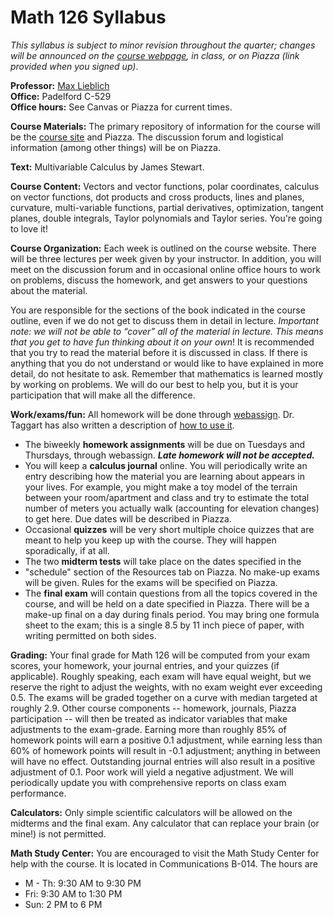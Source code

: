 # Math 126 Syllabus

*This syllabus is subject to minor revision throughout the quarter; changes will be announced on the [course webpage](http://maxlieblich.github.io/math126), in class, or on Piazza (link provided when you signed up)*.

**Professor:** [Max Lieblich](http://www.math.washington.edu/~lieblich/)  
**Office:** Padelford C-529  
**Office hours:** See Canvas or Piazza for current times.

**Course Materials:** The primary repository of information for the course will be the [course site](http://maxlieblich.github.io/math126) and Piazza. The discussion forum and logistical information (among other things) will be on Piazza.

**Text:** Multivariable Calculus by James Stewart.

**Course Content:** Vectors and vector functions, polar coordinates, calculus on vector functions, dot products and cross products, lines and planes, curvature, multi-variable functions, partial derivatives, optimization, tangent planes, double integrals, Taylor polynomials and Taylor series. You're going to love it!

**Course Organization:** Each week is outlined on the course website. There will be three lectures per week given by your instructor. In addition, you will meet on the discussion forum and in occasional online office hours to work on problems, discuss the homework, and get answers to your questions about the material.

You are responsible for the sections of the book indicated in the course outline, even if we do not get to discuss them in detail in lecture. *Important note: we will not be able to “cover” all of the material in lecture. This means that you get to have fun thinking about it on your own*! It is recommended that you try to read the material before it is discussed in class. If there is anything that you do not understand or would like to have explained in more detail, do not hesitate to ask. Remember that mathematics is learned mostly by working on problems. We will do our best to help you, but it is your participation that will make all the difference.

**Work/exams/fun:** All homework will be done through [webassign](https://www.webassign.net/washington/login.html). Dr. Taggart has also written a description of [how to use it](http://www.math.washington.edu/~taggart/m126/howtowebassign.html).

-   The biweekly **homework assignments** will be due on Tuesdays and Thursdays, through webassign. ***Late homework will not be accepted.***
-   You will keep a **calculus journal** online. You
    will periodically write an entry describing how the material you are learning
    about appears in your lives. For example, you might make a toy model
    of the terrain between your room/apartment and class and try to
    estimate the total number of meters you actually walk (accounting
    for elevation changes) to get here. Due dates will be described in Piazza.
-   Occasional **quizzes** will be very short multiple choice quizzes
    that are meant to help you keep up with the course. They will happen
    sporadically, if at all.
-   The two **midterm tests** will take place on the dates specified in the 
-   "schedule" section of the Resources tab on Piazza. No
    make-up exams will be given. Rules for the exams will be specified on Piazza.
-   The **final exam** will contain questions from all the topics
    covered in the course, and will be held on a date specified in
    Piazza. There will be a make-up final on a day
    during finals period. You may bring one formula
    sheet to the exam; this is a single 8.5 by 11 inch piece of paper,
    with writing permitted on both sides.

**Grading:** Your final grade for Math 126 will be computed from your exam scores, your homework, your journal entries, and your quizzes (if applicable). Roughly speaking, each exam will have equal weight, but we reserve the right to adjust the weights, with no exam weight ever exceeding 0.5. The exams will be graded together on a curve with median targeted at roughly 2.9. Other course components -- homework, journals, Piazza participation -- will then be treated as indicator variables that make adjustments to the exam-grade. Earning more than roughly 85% of homework points will earn a positive 0.1 adjustment, while earning less than 60% of homework points will result in -0.1 adjustment; anything in between will have no effect. Outstanding journal entries will also result in a positive adjustment of 0.1. Poor work will yield a negative adjustment. We will periodically update you with comprehensive reports on class exam performance.

**Calculators:** Only simple scientific calculators will be allowed on the midterms and the final exam. Any calculator that can replace your brain (or mine!) is not permitted.

**Math Study Center:** You are encouraged to visit the Math Study Center for help with the course. It is located in Communications B-014. The hours are

-   M - Th: 9:30 AM to 9:30 PM
-   Fri: 9:30 AM to 1:30 PM
-   Sun: 2 PM to 6 PM

